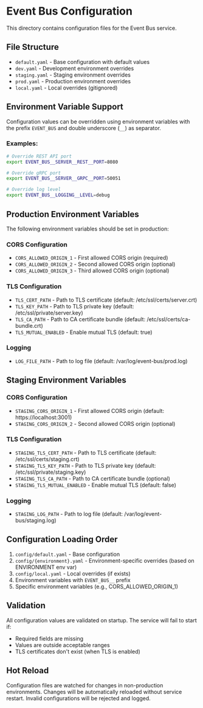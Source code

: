 # Event Bus Configuration

This directory contains configuration files for the Event Bus service.

## File Structure

- `default.yaml` - Base configuration with default values
- `dev.yaml` - Development environment overrides
- `staging.yaml` - Staging environment overrides
- `prod.yaml` - Production environment overrides
- `local.yaml` - Local overrides (gitignored)

## Environment Variable Support

Configuration values can be overridden using environment variables with the prefix `EVENT_BUS` and double underscore (`__`) as separator.

### Examples:

```bash
# Override REST API port
export EVENT_BUS__SERVER__REST__PORT=8080

# Override gRPC port
export EVENT_BUS__SERVER__GRPC__PORT=50051

# Override log level
export EVENT_BUS__LOGGING__LEVEL=debug
```

## Production Environment Variables

The following environment variables should be set in production:

### CORS Configuration
- `CORS_ALLOWED_ORIGIN_1` - First allowed CORS origin (required)
- `CORS_ALLOWED_ORIGIN_2` - Second allowed CORS origin (optional)
- `CORS_ALLOWED_ORIGIN_3` - Third allowed CORS origin (optional)

### TLS Configuration
- `TLS_CERT_PATH` - Path to TLS certificate (default: /etc/ssl/certs/server.crt)
- `TLS_KEY_PATH` - Path to TLS private key (default: /etc/ssl/private/server.key)
- `TLS_CA_PATH` - Path to CA certificate bundle (default: /etc/ssl/certs/ca-bundle.crt)
- `TLS_MUTUAL_ENABLED` - Enable mutual TLS (default: true)

### Logging
- `LOG_FILE_PATH` - Path to log file (default: /var/log/event-bus/prod.log)

## Staging Environment Variables

### CORS Configuration
- `STAGING_CORS_ORIGIN_1` - First allowed CORS origin (default: https://localhost:3001)
- `STAGING_CORS_ORIGIN_2` - Second allowed CORS origin (optional)

### TLS Configuration
- `STAGING_TLS_CERT_PATH` - Path to TLS certificate (default: /etc/ssl/certs/staging.crt)
- `STAGING_TLS_KEY_PATH` - Path to TLS private key (default: /etc/ssl/private/staging.key)
- `STAGING_TLS_CA_PATH` - Path to CA certificate bundle (optional)
- `STAGING_TLS_MUTUAL_ENABLED` - Enable mutual TLS (default: false)

### Logging
- `STAGING_LOG_PATH` - Path to log file (default: /var/log/event-bus/staging.log)

## Configuration Loading Order

1. `config/default.yaml` - Base configuration
2. `config/{environment}.yaml` - Environment-specific overrides (based on ENVIRONMENT env var)
3. `config/local.yaml` - Local overrides (if exists)
4. Environment variables with `EVENT_BUS__` prefix
5. Specific environment variables (e.g., CORS_ALLOWED_ORIGIN_1)

## Validation

All configuration values are validated on startup. The service will fail to start if:
- Required fields are missing
- Values are outside acceptable ranges
- TLS certificates don't exist (when TLS is enabled)

## Hot Reload

Configuration files are watched for changes in non-production environments. Changes will be automatically reloaded without service restart. Invalid configurations will be rejected and logged.